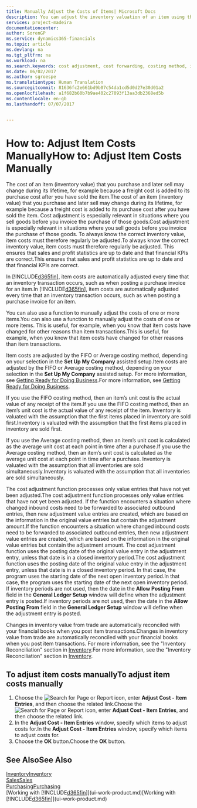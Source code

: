 ```yaml
---
title: Manually Adjust the Costs of Items| Microsoft Docs
description: You can adjust the inventory valuation of an item using the FIFO or Average costing methods, for example, when item costs change for reasons other than transactions.
services: project-madeira
documentationcenter: 
author: SorenGP
ms.service: dynamics365-financials
ms.topic: article
ms.devlang: na
ms.tgt_pltfrm: na
ms.workload: na
ms.search.keywords: cost adjustment, cost forwarding, costing method, inventory valuation, costing
ms.date: 06/02/2017
ms.author: sgroespe
ms.translationtype: Human Translation
ms.sourcegitcommit: 81636fc2e661bd9b07c54da1cd5d0d27e30d01a2
ms.openlocfilehash: a1f682b60b7b9ae402c27093f13aa3db2368ed5b
ms.contentlocale: en-gb
ms.lasthandoff: 07/07/2017


---
```

# <a name="how-to-adjust-item-costs-manually"></a><span data-ttu-id="1cb01-103">How to: Adjust Item Costs Manually</span><span class="sxs-lookup"><span data-stu-id="1cb01-103">How to: Adjust Item Costs Manually</span></span>
<span data-ttu-id="1cb01-104">The cost of an item (inventory value) that you purchase and later sell may change during its lifetime, for example because a freight cost is added to its purchase cost after you have sold the item.</span><span class="sxs-lookup"><span data-stu-id="1cb01-104">The cost of an item (inventory value) that you purchase and later sell may change during its lifetime, for example because a freight cost is added to its purchase cost after you have sold the item.</span></span> <span data-ttu-id="1cb01-105">Cost adjustment is especially relevant in situations where you sell goods before you invoice the purchase of those goods.</span><span class="sxs-lookup"><span data-stu-id="1cb01-105">Cost adjustment is especially relevant in situations where you sell goods before you invoice the purchase of those goods.</span></span> <span data-ttu-id="1cb01-106">To always know the correct inventory value, item costs must therefore regularly be adjusted.</span><span class="sxs-lookup"><span data-stu-id="1cb01-106">To always know the correct inventory value, item costs must therefore regularly be adjusted.</span></span> <span data-ttu-id="1cb01-107">This ensures that sales and profit statistics are up to date and that financial KPIs are correct.</span><span class="sxs-lookup"><span data-stu-id="1cb01-107">This ensures that sales and profit statistics are up to date and that financial KPIs are correct.</span></span>

<span data-ttu-id="1cb01-108">In [!INCLUDE[d365fin](includes/d365fin_md.md)], item costs are automatically adjusted every time that an inventory transaction occurs, such as when posting a purchase invoice for an item.</span><span class="sxs-lookup"><span data-stu-id="1cb01-108">In [!INCLUDE[d365fin](includes/d365fin_md.md)], item costs are automatically adjusted every time that an inventory transaction occurs, such as when posting a purchase invoice for an item.</span></span>

<span data-ttu-id="1cb01-109">You can also use a function to manually adjust the costs of one or more items.</span><span class="sxs-lookup"><span data-stu-id="1cb01-109">You can also use a function to manually adjust the costs of one or more items.</span></span> <span data-ttu-id="1cb01-110">This is useful, for example, when you know that item costs have changed for other reasons than item transactions.</span><span class="sxs-lookup"><span data-stu-id="1cb01-110">This is useful, for example, when you know that item costs have changed for other reasons than item transactions.</span></span>

<span data-ttu-id="1cb01-111">Item costs are adjusted by the FIFO or Average costing method, depending on your selection in the **Set Up My Company** assisted setup.</span><span class="sxs-lookup"><span data-stu-id="1cb01-111">Item costs are adjusted by the FIFO or Average costing method, depending on your selection in the **Set Up My Company** assisted setup.</span></span> <span data-ttu-id="1cb01-112">For more information, see [Getting Ready for Doing Business](ui-get-ready-business.md).</span><span class="sxs-lookup"><span data-stu-id="1cb01-112">For more information, see [Getting Ready for Doing Business](ui-get-ready-business.md).</span></span>  

<span data-ttu-id="1cb01-113">If you use the FIFO costing method, then an item’s unit cost is the actual value of any receipt of the item.</span><span class="sxs-lookup"><span data-stu-id="1cb01-113">If you use the FIFO costing method, then an item’s unit cost is the actual value of any receipt of the item.</span></span> <span data-ttu-id="1cb01-114">Inventory is valuated with the assumption that the first items placed in inventory are sold first.</span><span class="sxs-lookup"><span data-stu-id="1cb01-114">Inventory is valuated with the assumption that the first items placed in inventory are sold first.</span></span>

<span data-ttu-id="1cb01-115">If you use the Average costing method, then an item’s unit cost is calculated as the average unit cost at each point in time after a purchase.</span><span class="sxs-lookup"><span data-stu-id="1cb01-115">If you use the Average costing method, then an item’s unit cost is calculated as the average unit cost at each point in time after a purchase.</span></span> <span data-ttu-id="1cb01-116">Inventory is valuated with the assumption that all inventories are sold simultaneously.</span><span class="sxs-lookup"><span data-stu-id="1cb01-116">Inventory is valuated with the assumption that all inventories are sold simultaneously.</span></span>

<span data-ttu-id="1cb01-117">The cost adjustment function processes only value entries that have not yet been adjusted.</span><span class="sxs-lookup"><span data-stu-id="1cb01-117">The cost adjustment function processes only value entries that have not yet been adjusted.</span></span> <span data-ttu-id="1cb01-118">If the function encounters a situation where changed inbound costs need to be forwarded to associated outbound entries, then new adjustment value entries are created, which are based on the information in the original value entries but contain the adjustment amount.</span><span class="sxs-lookup"><span data-stu-id="1cb01-118">If the function encounters a situation where changed inbound costs need to be forwarded to associated outbound entries, then new adjustment value entries are created, which are based on the information in the original value entries but contain the adjustment amount.</span></span> <span data-ttu-id="1cb01-119">The cost adjustment function uses the posting date of the original value entry in the adjustment entry, unless that date is in a closed inventory period.</span><span class="sxs-lookup"><span data-stu-id="1cb01-119">The cost adjustment function uses the posting date of the original value entry in the adjustment entry, unless that date is in a closed inventory period.</span></span> <span data-ttu-id="1cb01-120">In that case, the program uses the starting date of the next open inventory period.</span><span class="sxs-lookup"><span data-stu-id="1cb01-120">In that case, the program uses the starting date of the next open inventory period.</span></span> <span data-ttu-id="1cb01-121">If inventory periods are not used, then the date in the **Allow Posting From** field in the **General Ledger Setup** window will define when the adjustment entry is posted.</span><span class="sxs-lookup"><span data-stu-id="1cb01-121">If inventory periods are not used, then the date in the **Allow Posting From** field in the **General Ledger Setup** window will define when the adjustment entry is posted.</span></span>

<span data-ttu-id="1cb01-122">Changes in inventory value from trade are automatically reconciled with your financial books when you post item transactions.</span><span class="sxs-lookup"><span data-stu-id="1cb01-122">Changes in inventory value from trade are automatically reconciled with your financial books when you post item transactions.</span></span> <span data-ttu-id="1cb01-123">For more information, see the "Inventory Reconciliation" section in [Inventory](inventory-manage-inventory.md).</span><span class="sxs-lookup"><span data-stu-id="1cb01-123">For more information, see the "Inventory Reconciliation" section in [Inventory](inventory-manage-inventory.md).</span></span>

## <a name="to-adjust-item-costs-manually"></a><span data-ttu-id="1cb01-124">To adjust item costs manually</span><span class="sxs-lookup"><span data-stu-id="1cb01-124">To adjust item costs manually</span></span>
1. <span data-ttu-id="1cb01-125">Choose the ![Search for Page or Report](media/ui-search/search_small.png "Search for Page or Report icon") icon, enter **Adjust Cost - Item Entries**, and then choose the related link.</span><span class="sxs-lookup"><span data-stu-id="1cb01-125">Choose the ![Search for Page or Report](media/ui-search/search_small.png "Search for Page or Report icon") icon, enter **Adjust Cost - Item Entries**, and then choose the related link.</span></span>
2. <span data-ttu-id="1cb01-126">In the **Adjust Cost - Item Entries** window, specify which items to adjust costs for.</span><span class="sxs-lookup"><span data-stu-id="1cb01-126">In the **Adjust Cost - Item Entries** window, specify which items to adjust costs for.</span></span>
3. <span data-ttu-id="1cb01-127">Choose the **OK** button.</span><span class="sxs-lookup"><span data-stu-id="1cb01-127">Choose the **OK** button.</span></span>

## <a name="see-also"></a><span data-ttu-id="1cb01-128">See Also</span><span class="sxs-lookup"><span data-stu-id="1cb01-128">See Also</span></span>
[<span data-ttu-id="1cb01-129">Inventory</span><span class="sxs-lookup"><span data-stu-id="1cb01-129">Inventory</span></span>](inventory-manage-inventory.md)  
[<span data-ttu-id="1cb01-130">Sales</span><span class="sxs-lookup"><span data-stu-id="1cb01-130">Sales</span></span>](sales-manage-sales.md)  
[<span data-ttu-id="1cb01-131">Purchasing</span><span class="sxs-lookup"><span data-stu-id="1cb01-131">Purchasing</span></span>](purchasing-manage-purchasing.md)  
<span data-ttu-id="1cb01-132">[Working with [!INCLUDE[d365fin](includes/d365fin_md.md)]](ui-work-product.md)</span><span class="sxs-lookup"><span data-stu-id="1cb01-132">[Working with [!INCLUDE[d365fin](includes/d365fin_md.md)]](ui-work-product.md)</span></span>

